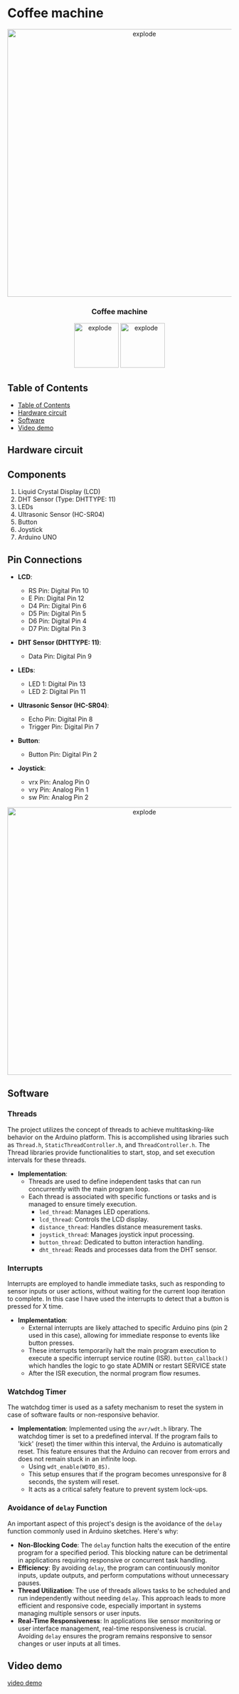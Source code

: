 #  Coffee machine

<div align="center">
<img width=600px src="" alt="explode"></a> 
</div>

<h3 align="center">  Coffee machine </h3>


<div align="center">
<img width=100px src="https://img.shields.io/badge/status-finished-brightgreen" alt="explode"></a>
<img width=100px src="https://img.shields.io/badge/license-Apache-orange" alt="explode"></a>
</div>


## Table of Contents
- [Table of Contents](#table-of-contents)
- [Hardware circuit](#Hardware-circuit)
- [Software](#Vector-creation)
- [Video demo](#Video-demo)


## Hardware circuit
## Components

1. Liquid Crystal Display (LCD)
2. DHT Sensor (Type: DHTTYPE: 11)
3. LEDs
4. Ultrasonic Sensor (HC-SR04)
5. Button
6. Joystick
7. Arduino UNO

## Pin Connections

- **LCD**:
  - RS Pin: Digital Pin 10
  - E Pin: Digital Pin 12
  - D4 Pin: Digital Pin 6
  - D5 Pin: Digital Pin 5
  - D6 Pin: Digital Pin 4
  - D7 Pin: Digital Pin 3

- **DHT Sensor (DHTTYPE: 11)**:
  - Data Pin: Digital Pin 9

- **LEDs**:
  - LED 1: Digital Pin 13
  - LED 2: Digital Pin 11

- **Ultrasonic Sensor (HC-SR04)**:
  - Echo Pin: Digital Pin 8
  - Trigger Pin: Digital Pin 7

- **Button**:
  - Button Pin: Digital Pin 2

- **Joystick**:
  - vrx Pin: Analog Pin 0
  - vry Pin: Analog Pin 1
  - sw Pin: Analog Pin 2


<div align="center">
<img width=600px src="" alt="explode"></a> 
</div>

## Software

### Threads

The project utilizes the concept of threads to achieve multitasking-like behavior on the Arduino platform. This is accomplished using libraries such as `Thread.h`, `StaticThreadController.h`, and `ThreadController.h`. The Thread libraries provide functionalities to start, stop, and set execution intervals for these threads.

- **Implementation**: 
  - Threads are used to define independent tasks that can run concurrently with the main program loop.
  - Each thread is associated with specific functions or tasks and is managed to ensure timely execution.
      - `led_thread`: Manages LED operations.
      - `lcd_thread`: Controls the LCD display.
      - `distance_thread`: Handles distance measurement tasks.
      - `joystick_thread`: Manages joystick input processing.
      - `button_thread`: Dedicated to button interaction handling.
      - `dht_thread`: Reads and processes data from the DHT sensor.

### Interrupts

Interrupts are employed to handle immediate tasks, such as responding to sensor inputs or user actions, without waiting for the current loop iteration to complete. In this case I have used the interrupts to detect that a button is pressed for X time.

- **Implementation**:
  - External interrupts are likely attached to specific Arduino pins (pin 2 used in this case), allowing for immediate response to events like button presses.
  - These interrupts temporarily halt the main program execution to execute a specific interrupt service routine (ISR). `button_callback()` which handles the logic to go state ADMIN or restart SERVICE state
  - After the ISR execution, the normal program flow resumes.

### Watchdog Timer

The watchdog timer is used as a safety mechanism to reset the system in case of software faults or non-responsive behavior.

- **Implementation**:
Implemented using the `avr/wdt.h` library. The watchdog timer is set to a predefined interval. If the program fails to 'kick' (reset) the timer within this interval, the Arduino is automatically reset. This feature ensures that the Arduino can recover from errors and does not remain stuck in an infinite loop.
  - Using `wdt_enable(WDTO_8S)`.
  - This setup ensures that if the program becomes unresponsive for 8 seconds, the system will reset.
  - It acts as a critical safety feature to prevent system lock-ups.

### Avoidance of `delay` Function

An important aspect of this project's design is the avoidance of the `delay` function commonly used in Arduino sketches. Here's why:

- **Non-Blocking Code**: The `delay` function halts the execution of the entire program for a specified period. This blocking nature can be detrimental in applications requiring responsive or concurrent task handling.
- **Efficiency**: By avoiding `delay`, the program can continuously monitor inputs, update outputs, and perform computations without unnecessary pauses.
- **Thread Utilization**: The use of threads allows tasks to be scheduled and run independently without needing `delay`. This approach leads to more efficient and responsive code, especially important in systems managing multiple sensors or user inputs.
- **Real-Time Responsiveness**: In applications like sensor monitoring or user interface management, real-time responsiveness is crucial. Avoiding `delay` ensures the program remains responsive to sensor changes or user inputs at all times.


## Video demo

[video demo](https://urjc-my.sharepoint.com/personal/g_alcocer_2020_alumnos_urjc_es/_layouts/15/stream.aspx?id=%2Fpersonal%2Fg%5Falcocer%5F2020%5Falumnos%5Furjc%5Fes%2FDocuments%2Fvideosgit%2Fdemo%2Emp4&referrer=StreamWebApp%2EWeb&referrerScenario=AddressBarCopied%2Eview)
